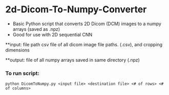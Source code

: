 # 2d-Dicom-To-Numpy-Converter
* Basic Python script that converts 2D Dicom (DCM) images to a numpy arrays (saved as .npz)
* Good for use with 2D sequential CNN 

**input: file path csv file of all dicom image file paths. (.csv), and cropping dimensions 

**output: file of all numpy arrays saved in same directory (.npz)

### To run script:

```properties
python DicomToNumpy.py <input file> <destination file> <# of rows> <# of columns>
```
  
